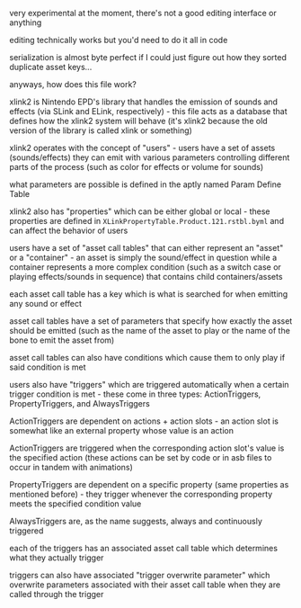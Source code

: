 very experimental at the moment, there's not a good editing interface or anything

editing technically works but you'd need to do it all in code

serialization is almost byte perfect if I could just figure out how they sorted duplicate asset keys...

anyways, how does this file work?

xlink2 is Nintendo EPD's library that handles the emission of sounds and effects (via SLink and ELink, respectively) - this file acts as a database that defines how the xlink2 system will behave (it's xlink2 because the old version of the library is called xlink or something)

xlink2 operates with the concept of "users" - users have a set of assets (sounds/effects) they can emit with various parameters controlling different parts of the process (such as color for effects or volume for sounds)

what parameters are possible is defined in the aptly named Param Define Table

xlink2 also has "properties" which can be either global or local - these properties are defined in `XLinkPropertyTable.Product.121.rstbl.byml` and can affect the behavior of users

users have a set of "asset call tables" that can either represent an "asset" or a "container" - an asset is simply the sound/effect in question while a container represents a more complex condition (such as a switch case or playing effects/sounds in sequence) that contains child containers/assets

each asset call table has a key which is what is searched for when emitting any sound or effect

asset call tables have a set of parameters that specify how exactly the asset should be emitted (such as the name of the asset to play or the name of the bone to emit the asset from)

asset call tables can also have conditions which cause them to only play if said condition is met

users also have "triggers" which are triggered automatically when a certain trigger condition is met - these come in three types: ActionTriggers, PropertyTriggers, and AlwaysTriggers

ActionTriggers are dependent on actions + action slots - an action slot is somewhat like an external property whose value is an action

ActionTriggers are triggered when the corresponding action slot's value is the specified action (these actions can be set by code or in asb files to occur in tandem with animations)

PropertyTriggers are dependent on a specific property (same properties as mentioned before) - they trigger whenever the corresponding property meets the specified condition value

AlwaysTriggers are, as the name suggests, always and continuously triggered

each of the triggers has an associated asset call table which determines what they actually trigger

triggers can also have associated "trigger overwrite parameter" which overwrite parameters associated with their asset call table when they are called through the trigger